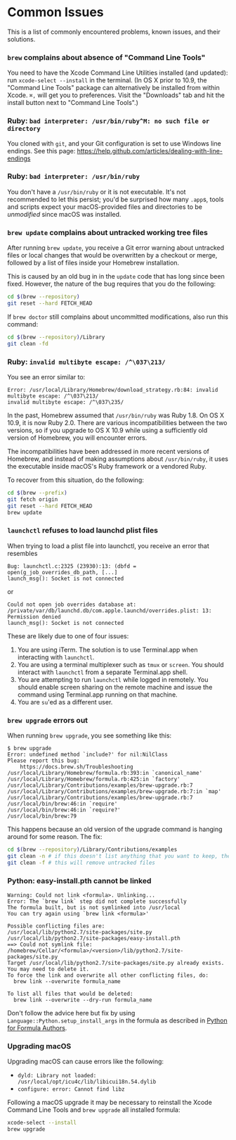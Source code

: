 # Common Issues

This is a list of commonly encountered problems, known issues, and their solutions.

### `brew` complains about absence of "Command Line Tools"
You need to have the Xcode Command Line Utilities installed (and updated): run `xcode-select --install` in the terminal.
(In OS X prior to 10.9, the "Command Line Tools" package can alternatively be installed from within Xcode. `⌘,` will get you to preferences. Visit the "Downloads" tab and hit the install button next to "Command Line Tools".)

### Ruby: `bad interpreter: /usr/bin/ruby^M: no such file or directory`
You cloned with `git`, and your Git configuration is set to use Windows line endings. See this page: <https://help.github.com/articles/dealing-with-line-endings>

### Ruby: `bad interpreter: /usr/bin/ruby`
You don't have a `/usr/bin/ruby` or it is not executable. It's not recommended to let this persist; you'd be surprised how many `.app`s, tools and scripts expect your macOS-provided files and directories to be *unmodified* since macOS was installed.

### `brew update` complains about untracked working tree files
After running `brew update`, you receive a Git error warning about untracked files or local changes that would be overwritten by a checkout or merge, followed by a list of files inside your Homebrew installation.

This is caused by an old bug in in the `update` code that has long since been fixed. However, the nature of the bug requires that you do the following:

```sh
cd $(brew --repository)
git reset --hard FETCH_HEAD
```

If `brew doctor` still complains about uncommitted modifications, also run this command:

```sh
cd $(brew --repository)/Library
git clean -fd
```

### Ruby: `invalid multibyte escape: /^\037\213/`

You see an error similar to:

```
Error: /usr/local/Library/Homebrew/download_strategy.rb:84: invalid multibyte escape: /^\037\213/
invalid multibyte escape: /^\037\235/
```

In the past, Homebrew assumed that `/usr/bin/ruby` was Ruby 1.8. On OS X 10.9, it is now Ruby 2.0. There are various incompatibilities between the two versions, so if you upgrade to OS X 10.9 while using a sufficiently old version of Homebrew, you will encounter errors.

The incompatibilities have been addressed in more recent versions of Homebrew, and instead of making assumptions about `/usr/bin/ruby`, it uses the executable inside macOS's Ruby framework or a vendored Ruby.

To recover from this situation, do the following:

```sh
cd $(brew --prefix)
git fetch origin
git reset --hard FETCH_HEAD
brew update
```

### `launchctl` refuses to load launchd plist files
When trying to load a plist file into launchctl, you receive an error that resembles

```
Bug: launchctl.c:2325 (23930):13: (dbfd = open(g_job_overrides_db_path, [...]
launch_msg(): Socket is not connected
```

or

```
Could not open job overrides database at: /private/var/db/launchd.db/com.apple.launchd/overrides.plist: 13: Permission denied
launch_msg(): Socket is not connected
```

These are likely due to one of four issues:

1. You are using iTerm. The solution is to use Terminal.app when interacting with `launchctl`.
2. You are using a terminal multiplexer such as `tmux` or `screen`. You should interact with `launchctl` from a separate Terminal.app shell.
3. You are attempting to run `launchctl` while logged in remotely.  You should enable screen sharing on the remote machine and issue the command using Terminal.app running on that machine.
4. You are `su`'ed as a different user.

### `brew upgrade` errors out
When running `brew upgrade`, you see something like this:

```
$ brew upgrade
Error: undefined method `include?' for nil:NilClass
Please report this bug:
    https://docs.brew.sh/Troubleshooting
/usr/local/Library/Homebrew/formula.rb:393:in `canonical_name'
/usr/local/Library/Homebrew/formula.rb:425:in `factory'
/usr/local/Library/Contributions/examples/brew-upgrade.rb:7
/usr/local/Library/Contributions/examples/brew-upgrade.rb:7:in `map'
/usr/local/Library/Contributions/examples/brew-upgrade.rb:7
/usr/local/bin/brew:46:in `require'
/usr/local/bin/brew:46:in `require?'
/usr/local/bin/brew:79
```

This happens because an old version of the upgrade command is hanging around for some reason. The fix:

```sh
cd $(brew --repository)/Library/Contributions/examples
git clean -n # if this doesn't list anything that you want to keep, then
git clean -f # this will remove untracked files
```

### Python: easy-install.pth cannot be linked

```
Warning: Could not link <formula>. Unlinking...
Error: The `brew link` step did not complete successfully
The formula built, but is not symlinked into /usr/local
You can try again using `brew link <formula>'

Possible conflicting files are:
/usr/local/lib/python2.7/site-packages/site.py
/usr/local/lib/python2.7/site-packages/easy-install.pth
==> Could not symlink file: /homebrew/Cellar/<formula>/<version>/lib/python2.7/site-packages/site.py
Target /usr/local/lib/python2.7/site-packages/site.py already exists. You may need to delete it.
To force the link and overwrite all other conflicting files, do:
  brew link --overwrite formula_name

To list all files that would be deleted:
  brew link --overwrite --dry-run formula_name
```

Don't follow the advice here but fix by using
`Language::Python.setup_install_args` in the formula as described in
[Python for Formula Authors](Python-for-Formula-Authors.md).

### Upgrading macOS

Upgrading macOS can cause errors like the following:

- `dyld: Library not loaded: /usr/local/opt/icu4c/lib/libicui18n.54.dylib`
- `configure: error: Cannot find libz`

Following a macOS upgrade it may be necessary to reinstall the Xcode Command Line Tools and `brew upgrade` all installed formula:

```sh
xcode-select --install
brew upgrade
```
